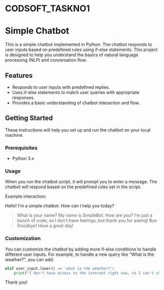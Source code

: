 # CODSOFT_TASKNO1

# Simple Chatbot
This is a simple chatbot implemented in Python. The chatbot responds to user inputs based on predefined rules using if-else statements. This project is designed to help you understand the basics of natural language processing (NLP) and conversation flow.

## Features
- Responds to user inputs with predefined replies.
- Uses if-else statements to match user queries with appropriate responses.
- Provides a basic understanding of chatbot interaction and flow.

## Getting Started
These instructions will help you set up and run the chatbot on your local machine.

### Prerequisites
- Python 3.x

### Usage

When you run the chatbot script, it will prompt you to enter a message. The chatbot will respond based on the predefined rules set in the script. 

Example interaction:

Hello! I'm a simple chatbot. How can I help you today?
> What is your name?
My name is SimpleBot.
> How are you?
I'm just a bunch of code, so I don't have feelings, but thank you for asking!
> Bye
Goodbye! Have a great day!

### Customization

You can customize the chatbot by adding more if-else conditions to handle different user inputs. For example, to handle a new query like "What is the weather?", you can add:

```python
elif user_input.lower() == 'what is the weather?':
    print("I don't have access to the internet right now, so I can't check the weather for you.")
```

Thank you!
